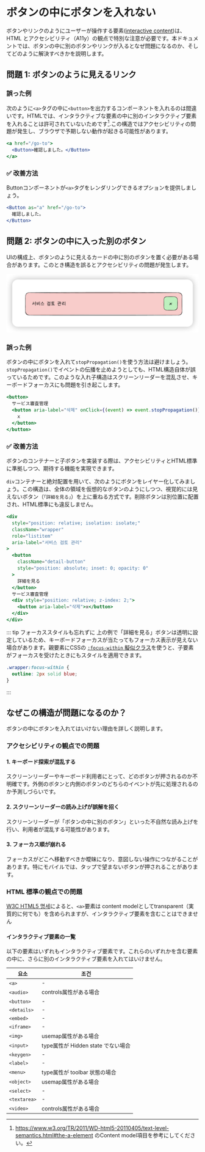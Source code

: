 # ボタンの中にボタンを入れない

ボタンやリンクのようにユーザーが操作する要素([interactive content](https://www.w3.org/TR/2011/WD-html5-20110405/content-models.html#interactive-content))は、HTML とアクセシビリティ（A11y）の観点で特別な注意が必要です。本ドキュメントでは、ボタンの中に別のボタンやリンクが入るとなぜ問題になるのか、そしてどのように解決すべきかを説明します。

## 問題 1: ボタンのように見えるリンク

### 誤った例

次のように`<a>`タグの中に`<button>`を出力するコンポーネントを入れるのは間違いです。HTMLでは、インタラクティブな要素の中に別のインタラクティブ要素を入れることは許可されていないためです[^1].この構造ではアクセシビリティの問題が発生し、ブラウザで予期しない動作が起きる可能性があります。

[^1]:
    https://www.w3.org/TR/2011/WD-html5-20110405/text-level-semantics.html#the-a-element
    のContent model項目を参考にしてください。

```jsx
<a href="/go-to">
  <Button>確認しました。</Button>
</a>
```

### ✅ 改善方法

Buttonコンポーネントが`<a>`タグをレンダリングできるオプションを提供しましょう。

```jsx
<Button as="a" href="/go-to">
  確認しました。
</Button>
```

## 問題 2: ボタンの中に入った別のボタン

UIの構成上、ボタンのように見えるカードの中に別のボタンを置く必要がある場合があります。このとき構造を誤るとアクセシビリティの問題が発生します。

![カードUIパターンの例](../../images/button-inside-button.png)

### 誤った例

ボタンの中にボタンを入れて`stopPropagation()`を使う方法は避けましょう。`stopPropagation()`でイベントの伝播を止めようとしても、HTML構造自体が誤っているためです。このような入れ子構造はスクリーンリーダーを混乱させ、キーボードフォーカスにも問題を引き起こします。

```jsx
<button>
  サービス審査管理
  <button aria-label="삭제" onClick={(event) => event.stopPropagation()}>
    x
  </button>
</button>
```

### ✅ 改善方法

ボタンのコンテナーと子ボタンを実装する際は、アクセシビリティとHTML標準に準拠しつつ、期待する機能を実現できます。

`div`コンテナーと絶対配置を用いて、次のようにボタンをレイヤー化してみましょう。この構造は、全体の領域を仮想的なボタンのようにしつつ、視覚的には見えないボタン（`「詳細を見る」`）を上に重ねる方式です。削除ボタンは別位置に配置され、HTML標準にも違反しません。

```jsx
<div
  style="position: relative; isolation: isolate;"
  className="wrapper"
  role="listitem"
  aria-label="서비스 검토 관리"
>
  <button
    className="detail-button"
    style="position: absolute; inset: 0; opacity: 0"
  >
    詳細を見る
  </button>
  サービス審査管理
  <div style="position: relative; z-index: 2;">
    <button aria-label="삭제">x</button>
  </div>
</div>
```

::: tip フォーカススタイルも忘れずに
上の例で「詳細を見る」ボタンは透明に設定しているため、キーボードフォーカスが当たってもフォーカス表示が見えない場合があります。親要素にCSSの [`:focus-within` 擬似クラス](https://developer.mozilla.org/ko/docs/Web/CSS/:focus-within)を使うと、子要素がフォーカスを受けたときにもスタイルを適用できます。

```css
.wrapper:focus-within {
  outline: 2px solid blue;
}
```

:::

## なぜこの構造が問題になるのか？

ボタンの中にボタンを入れてはいけない理由を詳しく説明します。

### アクセシビリティの観点での問題

#### 1. キーボード探索が混乱する

スクリーンリーダーやキーボード利用者にとって、どのボタンが押されるのか不明確です。外側のボタンと内側のボタンのどちらのイベントが先に処理されるのか予測しづらいです。

#### 2. スクリーンリーダーの読み上げが誤解を招く

スクリーンリーダーが「ボタンの中に別のボタン」といった不自然な読み上げを行い、利用者が混乱する可能性があります。

#### 3. フォーカス順が崩れる

フォーカスがどこへ移動すべきか曖昧になり、意図しない操作につながることがあります。特にモバイルでは、タップで望まないボタンが押されることがあります。

### HTML 標準の観点での問題

[W3C HTML5 명세](https://www.w3.org/TR/2011/WD-html5-author-20110809/the-a-element.html)によると、`<a>`要素は content modelとしてtransparent（実質的に何でも）を含められますが、インタラクティブ要素を含むことはできません

#### インタラクティブ要素の一覧

以下の要素はいずれもインタラクティブ要素です。これらのいずれかを含む要素の中に、さらに別のインタラクティブ要素を入れてはいけません。

| 요소         | 조건                               |
| ------------ | ---------------------------------- |
| `<a>`        | -                                  |
| `<audio>`    | controls属性がある場合             |
| `<button>`   | -                                  |
| `<details>`  | -                                  |
| `<embed>`    | -                                  |
| `<iframe>`   | -                                  |
| `<img>`      | usemap属性がある場合               |
| `<input>`    | type属性が Hidden state でない場合 |
| `<keygen>`   | -                                  |
| `<label>`    | -                                  |
| `<menu>`     | type属性が toolbar 状態の場合      |
| `<object>`   | usemap属性がある場合               |
| `<select>`   | -                                  |
| `<textarea>` | -                                  |
| `<video>`    | controls属性がある場合             |
